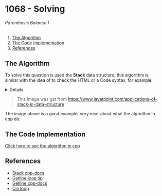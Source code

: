 # 1068 - Solving

###### Parenthesis Balance I

1. [The Algorithm](#the-algorithm)
2. [The Code Implementation](#the-code-implementation)
3. [References](#references)

## The Algorithm

To solve this question is used the **Stack** data structure, this algorithm is similar with the idea of to check the HTML or a Code syntax, for example:

<details>

![Javatpoint article https://www.javatpoint.com/applications-of-stack-in-data-structure](../../Assets/applications-of-stack-in-data-structure-javatpoint.png)

</details>

> This image was get from https://www.javatpoint.com/applications-of-stack-in-data-structure

The image above is a good example, very near about what the algorithm in cpp do.

## The Code Implementation

[Click here to see the algorithm in cpp](./1068.cpp)

## References

- [Stack cpp-docs](https://en.cppreference.com/w/cpp/container/stack)
- [Getline loop tip](https://stackoverflow.com/questions/15800705/c-whilegetline-doesnt-get-the-first-line-of-file)
- [Getline cpp-docs](https://en.cppreference.com/w/cpp/string/basic_string/getline)
- [Cin loop](../)
